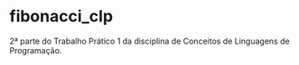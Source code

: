 # fibonacci_clp
 2ª parte do Trabalho Prático 1 da disciplina de Conceitos de Linguagens de Programação.
